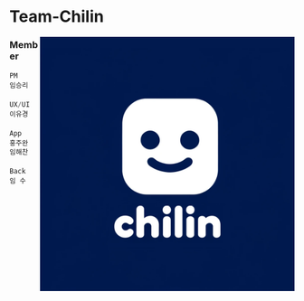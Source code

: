 # Team-Chilin
<img src="/profile/chilinProfile.png" width="450" height="450" align="right"/>

### Member

```js
PM
임승리

UX/UI
이유경 

App 
홍주완
임해찬

Back
임 수






```
